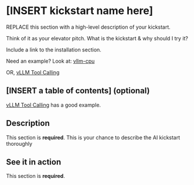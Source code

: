# [INSERT kickstart name here]

REPLACE this section with a high-level description of your kickstart. 

Think of it as your elevator pitch. What is the kickstart & why should I try
it?

Include a link to the installation section. 

Need an example? Look at:
[vllm-cpu](https://github.com/rh-ai-kickstart/vllm-cpu)

OR, [vLLM Tool Calling](https://github.com/rh-ai-kickstart/vllm-tool-calling)


## [INSERT a table of contents] (optional)

[vLLM Tool Calling](https://github.com/rh-ai-kickstart/vllm-tool-calling) has a
good example. 

## Description 
This section is **required**. This is your chance to describe the AI kickstart
thoroughly 

## See it in action 

This section is **required**. 
